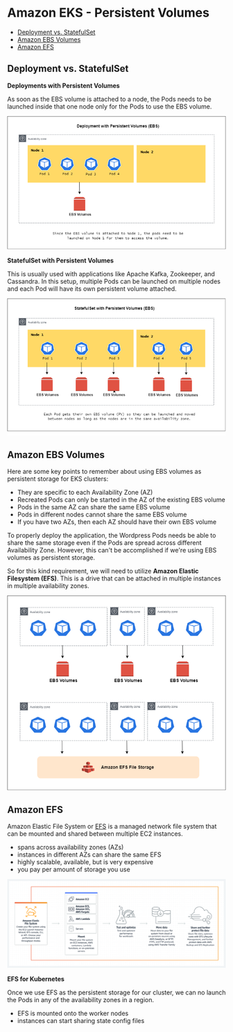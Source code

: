 

# Amazon EKS - Persistent Volumes 


- [Deployment vs. StatefulSet](#deployment-vs-statefulset)
- [Amazon EBS Volumes](#amazon-ebs-volumes)
- [Amazon EFS](#amazon-efs)


## Deployment vs. StatefulSet

**Deployments with Persistent Volumes**

As soon as the EBS volume is attached to a node, the Pods needs to be launched inside that one node only for the Pods to use the EBS volume.

<p align=center>
<img src="../../Images/persistenvolumes-deployments.png">
</p>

**StatefulSet with Persistent Volumes** 

This is usually used with applications like Apache Kafka, Zookeeper, and Cassandra. In this setup, multiple Pods can be launched on multiple nodes and each Pod will have its own persistent volume attached.

<p align=center>
<img src="../../Images/persistenvolumes-statefulsets.png">
</p>


## Amazon EBS Volumes 

Here are some key points to remember about using EBS volumes as persistent storage for EKS clusters:

- They are specific to each Availability Zone (AZ)
- Recreated Pods can only be started in the AZ of the existing EBS volume
- Pods in the same AZ can share the same EBS volume
- Pods in different nodes cannot share the same EBS volume
- If you have two AZs, then each AZ should have their own EBS volume

To properly deploy the application, the Wordpress Pods needs be able to share the same storage even if the Pods are spread across different Availability Zone. However, this can't be accomplished if we're using EBS volumes as persistent storage.

So for this kind requirement, we will need to utilize **Amazon Elastic Filesystem (EFS)**. This is a drive that can be attached in multiple instances in multiple availability zones.

<p align=center>
<img width=700 src="../../Images/Lab57-ebs-efs.png">
</p>

## Amazon EFS

Amazon Elastic File System or [EFS](https://aws.amazon.com/efs/) is a managed network file system that can be mounted and shared between multiple EC2 instances.

- spans across availability zones (AZs)
- instances in different AZs can share the same EFS
- highly scalable, available, but is very expensive
- you pay per amount of storage you use 

![](../../Images/what-is-efs-file-system.png)  

**EFS for Kubernetes**

Once we use EFS as the persistent storage for our cluster, we can no launch the Pods in any of the availability zones in a region.

- EFS is mounted onto the worker nodes
- instances can start sharing state config files